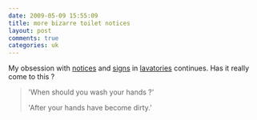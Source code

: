 ```yaml
---
date: 2009-05-09 15:55:09
title: more bizarre toilet notices
layout: post
comments: true
categories: uk
---
```

My obsession with
[notices](http://www.nbrightside.com/blog/2006/01/18/probably-the-best-marketing-campaign-ever/)
and
[signs](http://www.nbrightside.com/blog/2006/07/06/just-do-what-you-are-told-2/)
in
[lavatories](http://www.nbrightside.com/blog/2006/12/07/british-toilet-humour/)
continues. Has it really come to this ?

> 'When should you wash your hands ?'
>
> 'After your hands have become dirty.'
